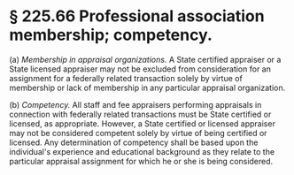 # § 225.66   Professional association membership; competency.

(a) *Membership in appraisal organizations.* A State certified appraiser or a State licensed appraiser may not be excluded from consideration for an assignment for a federally related transaction solely by virtue of membership or lack of membership in any particular appraisal organization. 


(b) *Competency.* All staff and fee appraisers performing appraisals in connection with federally related transactions must be State certified or licensed, as appropriate. However, a State certified or licensed appraiser may not be considered competent solely by virtue of being certified or licensed. Any determination of competency shall be based upon the individual's experience and educational background as they relate to the particular appraisal assignment for which he or she is being considered. 




